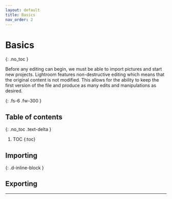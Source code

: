 ```yaml
---
layout: default
title: Basics
nav_order: 2
---
```


# Basics
{: .no_toc }


Before any editing can begin, we must be able to import pictures and start new projects. Lightroom features non-destructive editing which means that the original content is not modified. This allows for the ability to keep the first version of the file and produce as many edits and manipulations as desired.

{: .fs-6 .fw-300 }

## Table of contents
{: .no_toc .text-delta }

1. TOC
{:toc}

## Importing
{: .d-inline-block }

## Exporting

---


